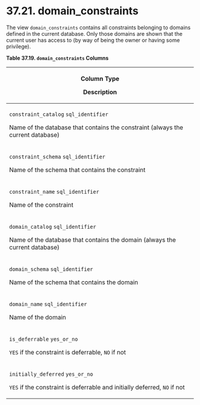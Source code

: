 # 37.21. domain\_constraints

The view `domain_constraints` contains all constraints belonging to domains defined in the current database. Only those domains are shown that the current user has access to (by way of being the owner or having some privilege).

**Table 37.19. `domain_constraints` Columns**

| <p>Column Type</p><p>Description</p>                                                                                                                                |
| ------------------------------------------------------------------------------------------------------------------------------------------------------------------- |
| <p><code>constraint_catalog</code> <code>sql_identifier</code></p><p>Name of the database that contains the constraint (always the current database)</p>            |
| <p><code>constraint_schema</code> <code>sql_identifier</code></p><p>Name of the schema that contains the constraint</p>                                             |
| <p><code>constraint_name</code> <code>sql_identifier</code></p><p>Name of the constraint</p>                                                                        |
| <p><code>domain_catalog</code> <code>sql_identifier</code></p><p>Name of the database that contains the domain (always the current database)</p>                    |
| <p><code>domain_schema</code> <code>sql_identifier</code></p><p>Name of the schema that contains the domain</p>                                                     |
| <p><code>domain_name</code> <code>sql_identifier</code></p><p>Name of the domain</p>                                                                                |
| <p><code>is_deferrable</code> <code>yes_or_no</code></p><p><code>YES</code> if the constraint is deferrable, <code>NO</code> if not</p>                             |
| <p><code>initially_deferred</code> <code>yes_or_no</code></p><p><code>YES</code> if the constraint is deferrable and initially deferred, <code>NO</code> if not</p> |
